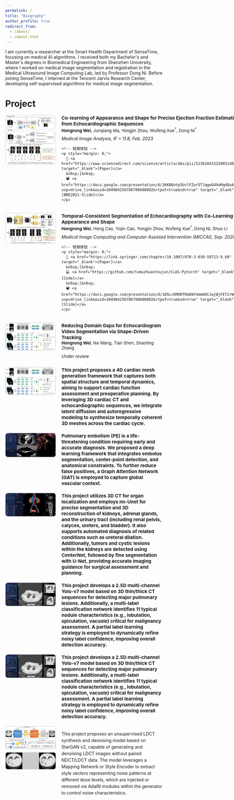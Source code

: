 ```yaml
---
permalink: /
title: "Biography"
author_profile: true
redirect_from: 
  - /about/
  - /about.html
---
```


I am currently a researcher at the Smart Health Department of SenseTime, focusing on medical AI algorithms.
I received both my Bachelor's and Master's degrees in Biomedical Engineering from Shenzhen University, 
where I worked on medical image segmentation and registration in the Medical Ultrasound Image Computing Lab, led by Professor Dong Ni.
Before joining SenseTime, I interned at the Tencent Jarvis Research Center, developing self-supervised algorithms for medical image segmentation.

# Project


<div style="display: flex; align-items: flex-start; margin-bottom: 1.5em;">

  <!-- 左侧图片 -->
  <div style="flex: 0 0 160px; margin-right: 20px;">
    <img src="/images/MCLAS.png" alt="project image" style="width: 100%; border-radius: 8px; border: 1px solid #ccc;">
  </div>

  <!-- 右侧文字 -->
  <div style="flex: 1;">
    <p style="margin: 0; font-size: 15px; font-weight: bold;">
      Co-learning of Appearance and Shape for Precise Ejection Fraction Estimation from Echocardiographic Sequences
    </p>
    <p style="margin: 0 0 10px 0; font-size: 13.5px;">
      <strong>Hongrong Wei</strong>, Junqiang Ma, Yongjin Zhou, Wufeng Xue<sup>*</sup>, Dong Ni<sup>*</sup>
    </p>
    <p style="margin: 2px 0 5px 0; font-size: 14px; font-style: italic;">
      Medical Image Analysis, IF = 11.8, Feb. 2023
    </p>

    <!-- 链接按钮 -->
    <p style="margin: 0;">
      🔗 <a href="https://www.sciencedirect.com/science/article/abs/pii/S1361841522003140" target="_blank">[Paper]</a>
      &nbsp;|&nbsp;
      📽️ <a href="https://docs.google.com/presentation/d/1KKNQotp5UvlFZur5TJqgwO4XwMqdQxAv/edit?usp=drive_link&ouid=104984256786708680802&rtpof=true&sd=true" target="_blank">[BME2021-Slide]</a>
    </p>
  </div>

</div>



<div style="display: flex; align-items: flex-start; margin-bottom: 1.5em;">

  <!-- 左侧图片 -->
  <div style="flex: 0 0 160px; margin-right: 20px;">
    <img src="/images/CLAS.png" alt="project image" style="width: 100%; border-radius: 8px; border: 1px solid #ccc;">
  </div>

  <!-- 右侧文字 -->
  <div style="flex: 1;">
    <p style="margin: 0; font-size: 15px; font-weight: bold;">
      Temporal-Consistent Segmentation of Echocardiography with Co-Learning from Appearance and Shape
    </p>
    <p style="margin: 0 0 10px 0; font-size: 13.5px;">
      <strong>Hongrong Wei</strong>, Heng Cao, Yiqin Cao, Yongjin Zhou, Wufeng Xue<sup>*</sup>, Dong Ni, Shuo Li
    </p>
    <p style="margin: 2px 0 5px 0; font-size: 14px; font-style: italic;">
      Medical Image Computing and Computer Assisted Intervention (MICCAI), Sep. 2020
    </p>

    <!-- 链接按钮 -->
    <p style="margin: 0;">
      🔗 <a href="https://link.springer.com/chapter/10.1007/978-3-030-59713-9_60" target="_blank">[Paper]</a>
      &nbsp;|&nbsp;
      💻 <a href="https://github.com/tumuzhuantoujun/CLAS-Pytorch" target="_blank">[Code]</a>
      &nbsp;|&nbsp;
      📽️ <a href="https://docs.google.com/presentation/d/105LcKMORfRmEWY4mm6QtJwjWjFET2rWH/edit?usp=drive_link&ouid=104984256786708680802&rtpof=true&sd=true" target="_blank">[Slide]</a>
    </p>
  </div>

</div>


<div style="display: flex; align-items: flex-start; margin-bottom: 1.5em;">

  <!-- 左侧图片 -->
  <div style="flex: 0 0 160px; margin-right: 20px;">
    <img src="/images/SDT.png" alt="project image" style="width: 100%; border-radius: 8px; border: 1px solid #ccc;">
  </div>

  <!-- 右侧文字 -->
  <div style="flex: 1;">
    <p style="margin: 0; font-size: 15px; font-weight: bold;">
      Reducing Domain Gaps for Echocardiogram Video Segmentation via Shape-Driven Tracking
    </p>
    <p style="margin: 0 0 10px 0; font-size: 13.5px;">
      <strong>Hongrong Wei</strong>, Na Wang, Tian Shen, Shaoting Zhang
    </p>
    <p style="margin: 2px 0 5px 0; font-size: 14px; font-style: italic;">
      Under review
    </p>

  </div>

</div>


<div style="display: flex; align-items: flex-start; margin-bottom: 1.5em;">

  <!-- 左侧图片 -->
  <div style="flex: 0 0 160px; margin-right: 20px;">
    <img src="/images/SDT.png" alt="project image" style="width: 100%; border-radius: 8px; border: 1px solid #ccc;">
  </div>

  <!-- 右侧文字 -->
  <div style="flex: 1;">
    <p style="margin: 0; font-size: 15px; font-weight: bold;">
      This project proposes a 4D cardiac mesh generation framework that captures both spatial structure and temporal dynamics, aiming to support cardiac function assessment and preoperative planning.
      By leveraging 3D cardiac CT and echocardiographic sequences, we integrate latent diffusion and autoregressive modeling to synthesize temporally coherent 3D meshes across the cardiac cycle.
    </p>

  </div>

</div>

<div style="display: flex; align-items: flex-start; margin-bottom: 1.5em;">

  <!-- 左侧图片 -->
  <div style="flex: 0 0 160px; margin-right: 20px;">
    <img src="/images/PE.png" alt="project image" style="width: 100%; border-radius: 8px; border: 1px solid #ccc;">
  </div>

  <!-- 右侧文字 -->
  <div style="flex: 1;">
    <p style="margin: 0; font-size: 15px; font-weight: bold;">
        Pulmonary embolism (PE) is a life-threatening condition requiring early and accurate diagnosis.
        We proposed a deep learning framework that integrates embolus segmentation, center-point detection, and anatomical constraints.
        To further reduce false positives, a Graph Attention Network (GAT) is employed to capture global vascular context.
    </p>

  </div>

</div>

<div style="display: flex; align-items: flex-start; margin-bottom: 1.5em;">

  <!-- 左侧图片 -->
  <div style="flex: 0 0 160px; margin-right: 20px;">
    <img src="/images/uro.png" alt="project image" style="width: 100%; border-radius: 8px; border: 1px solid #ccc;">
  </div>

  <!-- 右侧文字 -->
  <div style="flex: 1;">
    <p style="margin: 0; font-size: 15px; font-weight: bold;">
        This project utilizes 3D CT for organ localization and employs nn-Unet for precise segmentation and 3D reconstruction of kidneys, adrenal glands, and the urinary tract (including renal pelvis, calyces, ureters, and bladder).
        It also supports automated diagnosis of related conditions such as ureteral dilation.
        Additionally, tumors and cystic lesions within the kidneys are detected using CenterNet, followed by fine segmentation with U-Net, providing accurate imaging guidance for surgical assessment and planning.
    </p>

  </div>

</div>

<div style="display: flex; align-items: flex-start; margin-bottom: 1.5em;">

  <!-- 左侧图片 -->
  <div style="flex: 0 0 160px; margin-right: 20px;">
    <img src="/images/nodule.png" alt="project image" style="width: 100%; border-radius: 8px; border: 1px solid #ccc;">
  </div>

  <!-- 右侧文字 -->
  <div style="flex: 1;">
    <p style="margin: 0; font-size: 15px; font-weight: bold;">
        This project develops a 2.5D multi-channel Yolo-v7 model based on 3D thin/thick CT sequences for detecting major pulmonary lesions. 
        Additionally, a multi-label classification network identifies 11 typical nodule characteristics (e.g., lobulation, spiculation, vacuole) critical for malignancy assessment. 
        A partial label learning strategy is employed to dynamically refine noisy label confidence, improving overall detection accuracy.
    </p>

  </div>

</div>

<div style="display: flex; align-items: flex-start; margin-bottom: 1.5em;">

  <!-- 左侧图片 -->
  <div style="flex: 0 0 160px; margin-right: 20px;">
    <img src="/images/nodule.png" alt="project image" style="width: 100%; border-radius: 8px; border: 1px solid #ccc;">
  </div>

  <!-- 右侧文字 -->
  <div style="flex: 1;">
    <p style="margin: 0; font-size: 15px; font-weight: bold;">
        This project develops a 2.5D multi-channel Yolo-v7 model based on 3D thin/thick CT sequences for detecting major pulmonary lesions. 
        Additionally, a multi-label classification network identifies 11 typical nodule characteristics (e.g., lobulation, spiculation, vacuole) critical for malignancy assessment. 
        A partial label learning strategy is employed to dynamically refine noisy label confidence, improving overall detection accuracy.
    </p>

  </div>

</div>

<div style="display: flex; align-items: flex-start; margin-bottom: 1.5em;">

  <!-- 左侧图片容器，垂直排列两张图 -->
  <div style="flex: 0 0 160px; margin-right: 20px; display: flex; flex-direction: column; gap: 10px;">
    <img src="/images/CT_denoise.png" alt="Image 1" style="width: 100%; border-radius: 8px; border: 1px solid #ccc;">
    <img src="/images/CT_denoise_example.png" alt="Image 2" style="width: 100%; border-radius: 8px; border: 1px solid #ccc;">
  </div>

  <!-- 右侧项目描述 -->
  <div style="flex: 1; font-size: 14px; line-height: 1.5;">
    <p>
       This project proposes an unsupervised LDCT synthesis and denoising model based on StarGAN v2, capable of generating and denoising LDCT images without paired NDCT/LDCT data. 
       The model leverages a Mapping Network or Style Encoder to extract style vectors representing noise patterns at different dose levels, 
       which are injected or removed via AdaIN modules within the generator to control noise characteristics.
    </p>
  </div>

</div>






